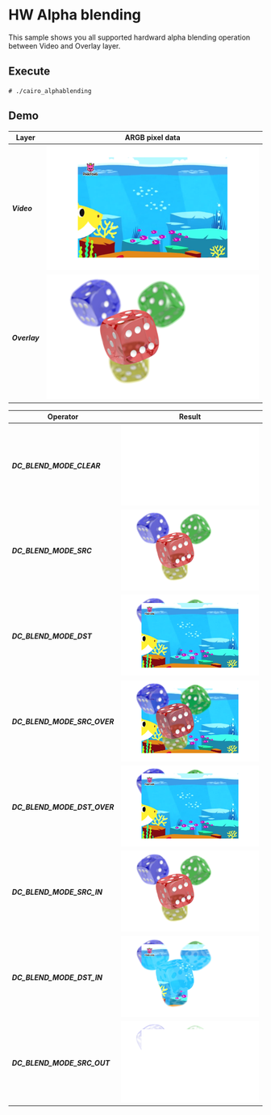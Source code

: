 # HW Alpha blending

  This sample shows you all supported hardward alpha blending operation between Video and Overlay layer.

## Execute
```
# ./cairo_alphablending
```

## Demo

|Layer|ARGB pixel data|
| --- | --- |
|***Video***|<img src="./figures/video.png?raw=true">|
|***Overlay***|<img src="./figures/overlay.png?raw=true">|

|Operator|Result|
| --- | --- |
|***DC_BLEND_MODE_CLEAR***|<img src="./figures/0_DC_BLEND_MODE_CLEAR.png?raw=true">|
|***DC_BLEND_MODE_SRC***|<img src="./figures/1_DC_BLEND_MODE_SOURCE.png?raw=true">|
|***DC_BLEND_MODE_DST***|<img src="./figures/2_DC_BLEND_MODE_DEST.png?raw=true">|
|***DC_BLEND_MODE_SRC_OVER***|<img src="./figures/3_DC_BLEND_MODE_SOURCE_OVER.png?raw=true">|
|***DC_BLEND_MODE_DST_OVER***|<img src="./figures/4_DC_BLEND_MODE_DEST_OVER.png?raw=true">|
|***DC_BLEND_MODE_SRC_IN***|<img src="./figures/5_DC_BLEND_MODE_SOURCE_IN.png?raw=true">|
|***DC_BLEND_MODE_DST_IN***|<img src="./figures/6_DC_BLEND_MODE_DEST_IN.png?raw=true">|
|***DC_BLEND_MODE_SRC_OUT***|<img src="./figures/7_DC_BLEND_MODE_SOURCE_OUT.png?raw=true">|

